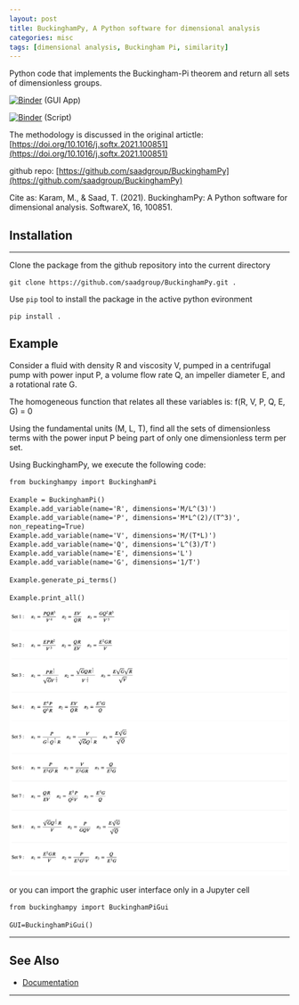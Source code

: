 ```yaml
---
layout: post
title: BuckinghamPy, A Python software for dimensional analysis
categories: misc
tags: [dimensional analysis, Buckingham Pi, similarity]
---
```


Python code that implements the Buckingham-Pi theorem and return all sets of dimensionless groups.

[![Binder](https://mybinder.org/badge_logo.svg)](https://mybinder.org/v2/gh/saadgroup/BuckinghamPy/master?filepath=buckinghampy-gui.ipynb) (GUI App)

[![Binder](https://mybinder.org/badge_logo.svg)](https://mybinder.org/v2/gh/saadgroup/BuckinghamPy/master?filepath=examples.ipynb) (Script)

The methodology is discussed in the original artictle: [https://doi.org/10.1016/j.softx.2021.100851](https://doi.org/10.1016/j.softx.2021.100851)

github repo: [https://github.com/saadgroup/BuckinghamPy](https://github.com/saadgroup/BuckinghamPy)

Cite as: Karam, M., & Saad, T. (2021). BuckinghamPy: A Python software for dimensional analysis. SoftwareX, 16, 100851.

## Installation
---
Clone the package from the github repository into the current directory
```buildoutcfg
git clone https://github.com/saadgroup/BuckinghamPy.git . 
```
Use `pip` tool to install the package in the active python evironment
```buildoutcfg
pip install .
```
## Example

Consider a fluid with density R and viscosity V, pumped in a centrifugal pump with power input P, a volume flow rate Q, an impeller diameter E, and a rotational rate G.

The homogeneous function that relates all these variables is: f(R, V, P, Q, E, G) = 0 
  
Using the fundamental units (M, L, T), find all the sets of dimensionless terms with the power input P being part of only one dimensionless term per set.  

Using BuckinghamPy, we execute the following code:

```buildoutcfg
from buckinghampy import BuckinghamPi

Example = BuckinghamPi()
Example.add_variable(name='R', dimensions='M/L^(3)')
Example.add_variable(name='P', dimensions='M*L^(2)/(T^3)', non_repeating=True)
Example.add_variable(name='V', dimensions='M/(T*L)')
Example.add_variable(name='Q', dimensions='L^(3)/T')
Example.add_variable(name='E', dimensions='L')
Example.add_variable(name='G', dimensions='1/T')

Example.generate_pi_terms()

Example.print_all()
```
![Latex Rendered Results](/images/software/readme_result.png)

or you can import the graphic user interface only in a Jupyter cell
```buildoutcfg
from buckinghampy import BuckinghamPiGui

GUI=BuckinghamPiGui()
```

---
## See Also

* [Documentation](https://htmlpreview.github.io/?https://github.com/saadgroup/BuckinghamPy/blob/master/doc/buckinghampi.m.html)
--- 
